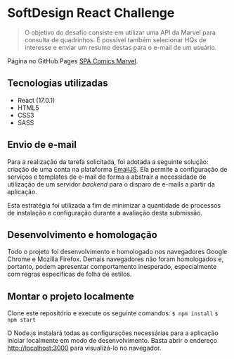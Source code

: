 # SoftDesign React Challenge

> O objetivo do desafio consiste em utilizar uma API da Marvel para consulta de quadrinhos. É possível também selecionar HQs de interesse e enviar um resumo destas para o e-mail de um usuário.

Página no GitHub Pages [SPA Comics Marvel](https://jaflesch.github.io/spa-comics-marvel/).

## Tecnologias utilizadas

- React (17.0.1)
- HTML5
- CSS3
- SASS

## Envio de e-mail

Para a realização da tarefa solicitada, foi adotada a seguinte solução: criação de uma conta na plataforma [EmailJS](https://www.emailjs.com/). Ela permite a configuração de serviços e templates de e-mail de forma a abstrair a necessidade de utilização de um servidor *backend* para o disparo de e-mails a partir da aplicação.

Esta estratégia foi utilizada a fim de minimizar a quantidade de processos de instalação e configuração durante a avaliação desta submissão.

## Desenvolvimento e homologação

Todo o projeto foi desenvolvimento e homologado nos navegadores Google Chrome e Mozilla Firefox. Demais navegadores não foram homologados e, portanto, podem apresentar comportamento inesperado, especialmente com regras específicas de folha de estilos.

## Montar o projeto localmente

Clone este repositório e execute os seguinte comandos:
```$ npm install```
```$ npm start```

O Node.js instalará todas as configurações necessárias para a aplicação iniciar localmente em modo de desenvolvimento. Basta abrir o endereço [http://localhost:3000](http://localhost:3000) para visualizá-lo no navegador.